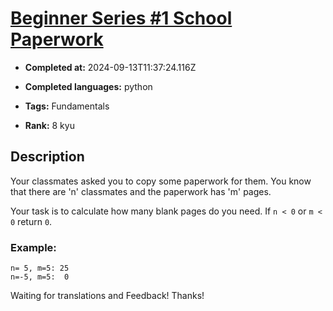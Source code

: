 # [Beginner Series #1 School Paperwork](https://www.codewars.com/kata/55f9b48403f6b87a7c0000bd)

- **Completed at:** 2024-09-13T11:37:24.116Z

- **Completed languages:** python

- **Tags:** Fundamentals

- **Rank:** 8 kyu

## Description

Your classmates asked you to copy some paperwork for them. You know that there are 'n' classmates and the paperwork has 'm' pages.

Your task is to calculate how many blank pages do you need. If `n < 0` or `m < 0` return `0`.


### Example:

```
n= 5, m=5: 25
n=-5, m=5:  0
```

Waiting for translations and Feedback! Thanks!
